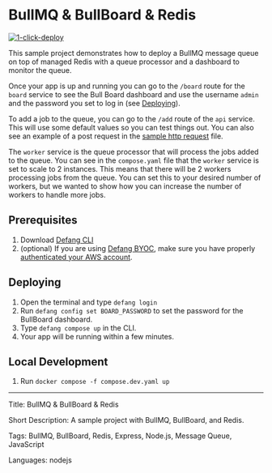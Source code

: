 # BullMQ & BullBoard & Redis

[![1-click-deploy](https://defang.io/deploy-with-defang.png)](https://portal.defang.dev/redirect?url=https%3A%2F%2Fgithub.com%2Fnew%3Ftemplate_name%3Dsample-bullmq-bullboard-redis-template%26template_owner%3DDefangSamples)

This sample project demonstrates how to deploy a BullMQ message queue on top of managed Redis with a queue processor and a dashboard to monitor the queue.

Once your app is up and running you can go to the `/board` route for the `board` service to see the Bull Board dashboard and use the username `admin` and the password you set to log in (see [Deploying](#deploying)).

To add a job to the queue, you can go to the `/add` route of the `api` service. This will use some default values so you can test things out. You can also see an example of a post request in the [sample http request](./api/add.test.http) file.

The `worker` service is the queue processor that will process the jobs added to the queue. You can see in the `compose.yaml` file that the `worker` service is set to scale to 2 instances. This means that there will be 2 workers processing jobs from the queue. You can set this to your desired number of workers, but we wanted to show how you can increase the number of workers to handle more jobs.

## Prerequisites

1. Download <a href="https://github.com/defang-io/defang">Defang CLI</a>
2. (optional) If you are using <a href="https://docs.defang.io/docs/concepts/defang-byoc">Defang BYOC</a>, make sure you have properly <a href="https://docs.aws.amazon.com/cli/latest/userguide/cli-chap-configure.html">authenticated your AWS account</a>.

## Deploying

1. Open the terminal and type `defang login`
2. Run `defang config set BOARD_PASSWORD` to set the password for the BullBoard dashboard.
3. Type `defang compose up` in the CLI.
4. Your app will be running within a few minutes.

## Local Development

1. Run `docker compose -f compose.dev.yaml up`

---

Title: BullMQ & BullBoard & Redis

Short Description: A sample project with BullMQ, BullBoard, and Redis.

Tags: BullMQ, BullBoard, Redis, Express, Node.js, Message Queue, JavaScript

Languages: nodejs
